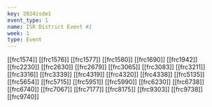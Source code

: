 ```yaml
---
key: 2024isde1
event_type: 1
name: ISR District Event #1
week: 1
type: Event
---
```

[[frc1574]]
[[frc1576]]
[[frc1577]]
[[frc1580]]
[[frc1690]]
[[frc1942]]
[[frc2230]]
[[frc2630]]
[[frc2679]]
[[frc3065]]
[[frc3083]]
[[frc3211]]
[[frc3316]]
[[frc3339]]
[[frc4319]]
[[frc4320]]
[[frc4338]]
[[frc5135]]
[[frc5654]]
[[frc5715]]
[[frc5951]]
[[frc5990]]
[[frc6230]]
[[frc6738]]
[[frc6740]]
[[frc7067]]
[[frc7177]]
[[frc8175]]
[[frc9303]]
[[frc9738]]
[[frc9740]]
